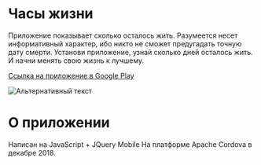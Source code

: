 # Часы жизни

Приложение показывает сколько осталось жить.
Разумеется несет информативный характер, ибо никто не сможет предугадать точную дату смерти. Установи приложение, узнай сколько дней осталось жить. И начни менять свою жизнь к лучшему.

[Ссылка на приложение в Google Play](https://play.google.com/store/apps/details?id=com.deen812.hoursoflife)

![Альтернативный текст](https://play-lh.googleusercontent.com/y9Cmjy3h85kILdykbhYBKHKtM7jt3mWY_IdAe0JZtWcOBOIuSQWG1DWy2JSbtEKMRwg=w1920-h975-rw)

# О приложении
Написан на JavaScript + JQuery Mobile На платформе Apache Cordova  в декабре 2018.


